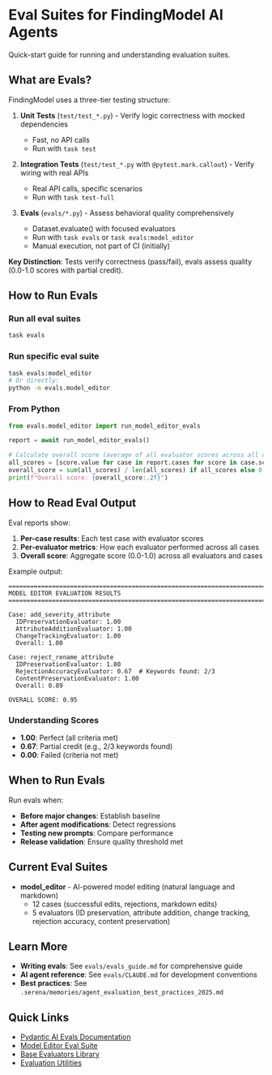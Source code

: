 # Eval Suites for FindingModel AI Agents

Quick-start guide for running and understanding evaluation suites.

## What are Evals?

FindingModel uses a three-tier testing structure:

1. **Unit Tests** (`test/test_*.py`) - Verify logic correctness with mocked dependencies
   - Fast, no API calls
   - Run with `task test`

2. **Integration Tests** (`test/test_*.py` with `@pytest.mark.callout`) - Verify wiring with real APIs
   - Real API calls, specific scenarios
   - Run with `task test-full`

3. **Evals** (`evals/*.py`) - Assess behavioral quality comprehensively
   - Dataset.evaluate() with focused evaluators
   - Run with `task evals` or `task evals:model_editor`
   - Manual execution, not part of CI (initially)

**Key Distinction**: Tests verify correctness (pass/fail), evals assess quality (0.0-1.0 scores with partial credit).

## How to Run Evals

### Run all eval suites

```bash
task evals
```

### Run specific eval suite

```bash
task evals:model_editor
# Or directly:
python -m evals.model_editor
```

### From Python

```python
from evals.model_editor import run_model_editor_evals

report = await run_model_editor_evals()

# Calculate overall score (average of all evaluator scores across all cases)
all_scores = [score.value for case in report.cases for score in case.scores.values()]
overall_score = sum(all_scores) / len(all_scores) if all_scores else 0.0
print(f"Overall score: {overall_score:.2f}")
```

## How to Read Eval Output

Eval reports show:

1. **Per-case results**: Each test case with evaluator scores
2. **Per-evaluator metrics**: How each evaluator performed across all cases
3. **Overall score**: Aggregate score (0.0-1.0) across all evaluators and cases

Example output:

```
================================================================================
MODEL EDITOR EVALUATION RESULTS
================================================================================

Case: add_severity_attribute
  IDPreservationEvaluator: 1.00
  AttributeAdditionEvaluator: 1.00
  ChangeTrackingEvaluator: 1.00
  Overall: 1.00

Case: reject_rename_attribute
  IDPreservationEvaluator: 1.00
  RejectionAccuracyEvaluator: 0.67  # Keywords found: 2/3
  ContentPreservationEvaluator: 1.00
  Overall: 0.89

OVERALL SCORE: 0.95
```

### Understanding Scores

- **1.00**: Perfect (all criteria met)
- **0.67**: Partial credit (e.g., 2/3 keywords found)
- **0.00**: Failed (criteria not met)

## When to Run Evals

Run evals when:

- **Before major changes**: Establish baseline
- **After agent modifications**: Detect regressions
- **Testing new prompts**: Compare performance
- **Release validation**: Ensure quality threshold met

## Current Eval Suites

- **model_editor** - AI-powered model editing (natural language and markdown)
  - 12 cases (successful edits, rejections, markdown edits)
  - 5 evaluators (ID preservation, attribute addition, change tracking, rejection accuracy, content preservation)

## Learn More

- **Writing evals**: See `evals/evals_guide.md` for comprehensive guide
- **AI agent reference**: See `evals/CLAUDE.md` for development conventions
- **Best practices**: See `.serena/memories/agent_evaluation_best_practices_2025.md`

## Quick Links

- [Pydantic AI Evals Documentation](https://ai.pydantic.dev/evals/)
- [Model Editor Eval Suite](model_editor.py)
- [Base Evaluators Library](base.py)
- [Evaluation Utilities](utils.py)

